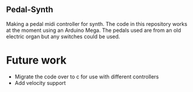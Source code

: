 ## Pedal-Synth

Making a pedal midi controller for synth.
The code in this repository works at the moment using an Arduino Mega.
The pedals used are from an old electric organ but any switches could be used.

# Future work 

* Migrate the code over to c for use with different controllers
* Add velocity support
